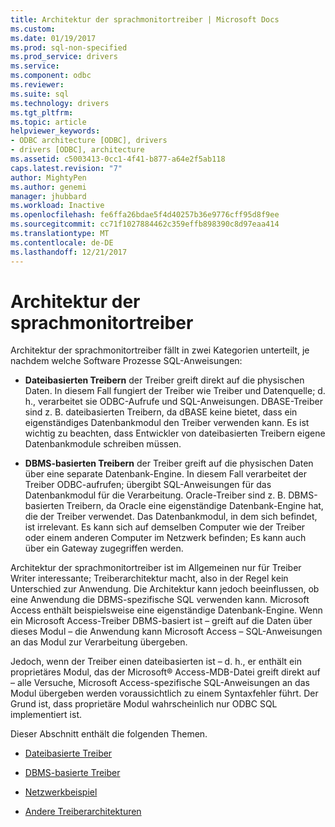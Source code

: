 ```yaml
---
title: Architektur der sprachmonitortreiber | Microsoft Docs
ms.custom: 
ms.date: 01/19/2017
ms.prod: sql-non-specified
ms.prod_service: drivers
ms.service: 
ms.component: odbc
ms.reviewer: 
ms.suite: sql
ms.technology: drivers
ms.tgt_pltfrm: 
ms.topic: article
helpviewer_keywords:
- ODBC architecture [ODBC], drivers
- drivers [ODBC], architecture
ms.assetid: c5003413-0cc1-4f41-b877-a64e2f5ab118
caps.latest.revision: "7"
author: MightyPen
ms.author: genemi
manager: jhubbard
ms.workload: Inactive
ms.openlocfilehash: fe6ffa26bdae5f4d40257b36e9776cff95d8f9ee
ms.sourcegitcommit: cc71f1027884462c359effb898390c8d97eaa414
ms.translationtype: MT
ms.contentlocale: de-DE
ms.lasthandoff: 12/21/2017
---
```

# <a name="driver-architecture"></a>Architektur der sprachmonitortreiber
Architektur der sprachmonitortreiber fällt in zwei Kategorien unterteilt, je nachdem welche Software Prozesse SQL-Anweisungen:  
  
-   **Dateibasierten Treibern** der Treiber greift direkt auf die physischen Daten. In diesem Fall fungiert der Treiber wie Treiber und Datenquelle; d. h., verarbeitet sie ODBC-Aufrufe und SQL-Anweisungen. DBASE-Treiber sind z. B. dateibasierten Treibern, da dBASE keine bietet, dass ein eigenständiges Datenbankmodul den Treiber verwenden kann. Es ist wichtig zu beachten, dass Entwickler von dateibasierten Treibern eigene Datenbankmodule schreiben müssen.  
  
-   **DBMS-basierten Treibern** der Treiber greift auf die physischen Daten über eine separate Datenbank-Engine. In diesem Fall verarbeitet der Treiber ODBC-aufrufen; übergibt SQL-Anweisungen für das Datenbankmodul für die Verarbeitung. Oracle-Treiber sind z. B. DBMS-basierten Treibern, da Oracle eine eigenständige Datenbank-Engine hat, die der Treiber verwendet. Das Datenbankmodul, in dem sich befindet, ist irrelevant. Es kann sich auf demselben Computer wie der Treiber oder einem anderen Computer im Netzwerk befinden; Es kann auch über ein Gateway zugegriffen werden.  
  
 Architektur der sprachmonitortreiber ist im Allgemeinen nur für Treiber Writer interessante; Treiberarchitektur macht, also in der Regel kein Unterschied zur Anwendung. Die Architektur kann jedoch beeinflussen, ob eine Anwendung die DBMS-spezifische SQL verwenden kann. Microsoft Access enthält beispielsweise eine eigenständige Datenbank-Engine. Wenn ein Microsoft Access-Treiber DBMS-basiert ist – greift auf die Daten über dieses Modul – die Anwendung kann Microsoft Access – SQL-Anweisungen an das Modul zur Verarbeitung übergeben.  
  
 Jedoch, wenn der Treiber einen dateibasierten ist – d. h., er enthält ein proprietäres Modul, das der Microsoft® Access-MDB-Datei greift direkt auf – alle Versuche, Microsoft Access-spezifische SQL-Anweisungen an das Modul übergeben werden voraussichtlich zu einem Syntaxfehler führt. Der Grund ist, dass proprietäre Modul wahrscheinlich nur ODBC SQL implementiert ist.  
  
 Dieser Abschnitt enthält die folgenden Themen.  
  
-   [Dateibasierte Treiber](../../odbc/reference/file-based-drivers.md)  
  
-   [DBMS-basierte Treiber](../../odbc/reference/dbms-based-drivers.md)  
  
-   [Netzwerkbeispiel](../../odbc/reference/network-example.md)  
  
-   [Andere Treiberarchitekturen](../../odbc/reference/other-driver-architectures.md)
